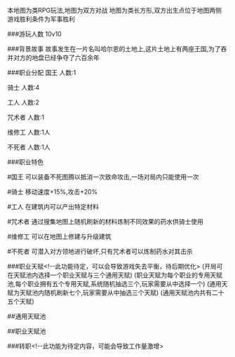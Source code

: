 本地图为类RPG玩法,地图为双方对战
地图为类长方形,双方出生点位于地图两侧
游戏胜利条件为军事胜利

###游玩人数
10v10

###背景故事
故事发生在一片名叫哈尔恩的土地上,这片土地上有两座王国,为了吞并对方的地盘已经争夺了六百余年

###职业分配
国王
人数:1

骑士
人数:4

工人
人数:2

咒术者
人数:1

维修工
人数:1人

不死者
人数:1人

###职业特色

#国王
可以装备不死图腾以抵消一次致命攻击,一场对局内只能使用一次

#骑士
移动速度+15%,攻击+20%

#工人
在建筑内可以产出特定材料

#咒术者
通过搜集地图上随机刷新的材料炼制不同效果的药水供骑士使用

#维修工
可以在地图上修建与升级建筑

#不死者
可潜入对方领地进行破坏,只有咒术者可以炼制药水对其击杀

###职业天赋<!--此功能待定，可以会导致游戏失去平衡，待后期优化>
(开局可在天赋池内选择一个职业天赋与三个通用天赋)
(职业天赋为每个职业的专用天赋池,每个职业拥有五个专用天赋,系统随机抽选三个,玩家需要从中选择一个)
(通用天赋为天赋池内随机刷新七个,玩家需要从中抽选三个天赋)
(通用天赋池内共有二十五个天赋)

##通用天赋池



##职业天赋池



###转职<!--此功能为待定内容，可能会导致工作量激增>
